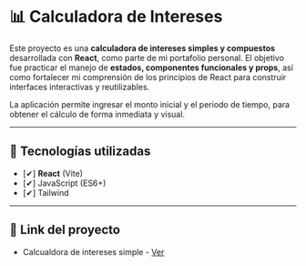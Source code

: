 # 📊 Calculadora de Intereses

Este proyecto es una **calculadora de intereses simples y compuestos** desarrollada con **React**, como parte de mi portafolio personal. El objetivo fue practicar el manejo de **estados, componentes funcionales y props**, así como fortalecer mi comprensión de los principios de React para construir interfaces interactivas y reutilizables.

La aplicación permite ingresar el monto inicial y el periodo de tiempo, para obtener el cálculo de forma inmediata y visual.

---

## 🚀 Tecnologías utilizadas

- [✔] **React** (Vite)
- [✔] JavaScript (ES6+)
- [✔] Tailwind

---

## 📂 Link del proyecto

- Calcualdora de intereses simple - [Ver](https://glistening-babka-ab771e.netlify.app/)
